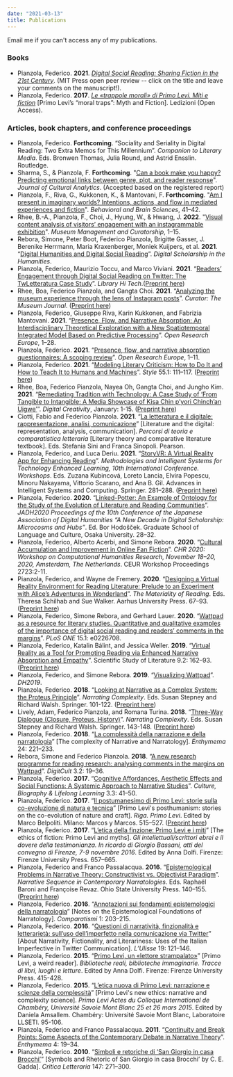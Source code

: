 ```yaml
---
date: "2021-03-13"
title: Publications
---
```

Email me if you can't access any of my publications.

### Books
* Pianzola, Federico. **2021**. [_Digital Social Reading: Sharing Fiction in the 21st Century_](https://wip.mitpress.mit.edu/digital-social-reading). (MIT Press open peer review -- click on the title and leave your comments on the manuscript!).
* Pianzola, Federico. **2017**. [_Le «trappole morali» di Primo Levi. Miti e fiction_](https://www.ledizioni.it/prodotto/f-pianzola-le-trappole-morali-di-primo-levi/) [Primo Levi’s “moral traps”: Myth and Fiction]. Ledizioni (Open Access).

### Articles, book chapters, and conference proceedings

* Pianzola, Federico. **Forthcoming**. “Sociality and Seriality in Digital Reading: Two Extra Memos for This Millennium”. _Companion to Literary Media_. Eds. Bronwen Thomas, Julia Round, and Astrid Ensslin. Routledge.
* Sharma, S., & Pianzola, F. **Forthcoming**. "[Can a book make you happy? Predicting emotional links between genre, plot, and reader response](https://osf.io/xg6d4)". _Journal of Cultural Analytics_. (Accepted based on the registered report)
* Pianzola, F., Riva, G., Kukkonen, K., & Mantovani, F. **Forthcoming**. "[Am I present in imaginary worlds? Intentions, actions, and flow in mediated experiences and fiction](https://doi.org/10.1017/S0140525X2100220X)". _Behavioral and Brain Sciences_, 41–42.
* Rhee, B.-A., Pianzola, F., Choi, J., Hyung, W., & Hwang, J. **2022**. "[Visual content analysis of visitors’ engagement with an instagrammable exhibition](https://doi.org/10.1080/09647775.2021.2023902)". _Museum Management and Curatorship_, 1–15.
* Rebora, Simone, Peter Boot, Federico Pianzola, Brigitte Gasser, J. Berenike Herrmann, Maria Kraxenberger, Moniek Kuijpers, et al. **2021**. “[Digital Humanities and Digital Social Reading](https://doi.org/10.1093/llc/fqab020)”. _Digital Scholarship in the Humanities_.
* Pianzola, Federico, Maurizio Toccu, and Marco Viviani. **2021**. “[Readers’ Engagement through Digital Social Reading on Twitter: The TwLetteratura Case Study](https://doi.org/10.1108/LHT-12-2020-0317)”. _Library Hi Tech_.([Preprint here](https://boa.unimib.it/retrieve/handle/10281/303838/453888/PDF_Proof.PDF))
* Rhee, Boa, Federico Pianzola, and Gangta Choi. **2021**. “[Analyzing the museum experience through the lens of Instagram posts](https://doi.org/10.1111/cura.12414)”. _Curator: The Museum Journal_. ([Preprint here](https://boa.unimib.it/retrieve/handle/10281/304490/455069/FP_revised_Curator_img.pdf))
* Pianzola, Federico, Giuseppe Riva, Karin Kukkonen, and Fabrizia Mantovani. **2021**. “[Presence, Flow, and Narrative Absorption: An Interdisciplinary Theoretical Exploration with a New Spatiotemporal Integrated Model Based on Predictive Processing](https://doi.org/10.12688/openreseurope.13193.2)”. _Open Research Europe_, 1–28.
* Pianzola, Federico. **2021**. “[Presence, flow, and narrative absorption questionnaires: A scoping review](https://doi.org/10.12688/openreseurope.13277.2)”. _Open Research Europe_, 1–11.
* Pianzola, Federico. **2021**. “[Modeling Literary Criticism: How to Do It and How to Teach It to Humans and Machines](https://www.jstor.org/stable/10.5325/style.55.1.0111)”. _Style_ 55.1: 111–117. ([Preprint here](https://boa.unimib.it/retrieve/handle/10281/310502/466508/pianzola_shen.docx))
* Rhee, Boa, Federico Pianzola, Nayea Oh, Gangta Choi, and Jungho Kim. **2021**. “[Remediating Tradition with Technology: A Case Study of ‘From Tangible to Intangible: A Media Showcase of Kisa Chin p’yori Chinch’an Uigwe’](https://doi.org/10.1080/14626268.2021.1876093)”. _Digital Creativity_, January: 1-15. ([Preprint here](https://boa.unimib.it/retrieve/handle/10281/300563/446466/digital_creativity_20201104_final.pdf))
* Ciotti, Fabio and Federico Pianzola. **2021**. “[La letteratura e il digitale: rappresentazione, analisi, comunicazione](https://www.pearson.it/opera/pearson/0-7286-percorsi_di_teoria_e_comparatistica_letteraria?iesError=login_required&iesErrorDescription=Login+required)” [Literature and the digital: representation, analysis, communication]. _Percorsi di teoria e comparatistica letteraria_ [Literary theory and comparative literature textbook]. Eds. Stefania Sini and Franca Sinopoli. Pearson.
* Pianzola, Federico, and Luca Deriu. **2021**. “[StoryVR: A Virtual Reality App for Enhancing Reading](https://link.springer.com/chapter/10.1007/978-3-030-52287-2_29)”. _Methodologies and Intelligent Systems for Technology Enhanced Learning, 10th International Conference. Workshops_. Eds. Zuzana Kubincová, Loreto Lancia, Elvira Popescu, Minoru Nakayama, Vittorio Scarano, and Ana B. Gil. Advances in Intelligent Systems and Computing. Springer. 281–288. ([Preprint here](https://drive.google.com/file/d/1Vl1gKtafWA-rQ_5lCmTKsQQSzH6wPxNA/view?usp=sharing))
* Pianzola, Federico. **2020**. “[Linked-Potter: An Example of Ontology for the Study of the Evolution of Literature and Reading Communities](https://boa.unimib.it/retrieve/handle/10281/300532/446426/Pianzola_jadh2020proceedings.pdf)”. _JADH2020 Proceedings of the 10th Conference of the Japanese Association of Digital Humanities “A New Decade in Digital Scholarship: Microcosms and Hubs”_. Ed. Bor Hodošček. Graduate School of Language and Culture, Osaka University. 28–32.
* Pianzola, Federico, Alberto Acerbi, and Simone Rebora. **2020**. “[Cultural Accumulation and Improvement in Online Fan Fiction](https://boa.unimib.it/retrieve/handle/10281/300527/446417/Pianzola_Acerbi_Rebora_2020.pdf)”. _CHR 2020: Workshop on Computational Humanities Research, November 18–20, 2020, Amsterdam, The Netherlands_. CEUR Workshop Proceedings 2723:2-11.
* Pianzola, Federico, and Wayne de Fremery. **2020**. “[Designing a Virtual Reality Environment for Reading Literature: Prelude to an Experiment with Alice’s Adventures in Wonderland](https://en.unipress.dk/udgivelser/t/the-materiality-of-reading/)”. _The Materiality of Reading_. Eds. Theresa Schilhab and Sue Walker. Aarhus University Press. 67–93. ([Preprint here](https://drive.google.com/file/d/11Cq5y3g1AI_zpw7PSZ8km7VswageTzHP/view?usp=sharing))
* Pianzola, Federico, Simone Rebora, and Gerhard Lauer. **2020**. “[Wattpad as a resource for literary studies. Quantitative and qualitative examples of the importance of digital social reading and readers’ comments in the margins](https://journals.plos.org/plosone/article?id=10.1371/journal.pone.0226708)”. _PLoS ONE_ 15.1: e0226708.
* Pianzola, Federico, Katalin Bálint, and Jessica Weller. **2019**. “[Virtual Reality as a Tool for Promoting Reading via Enhanced Narrative Absorption and Empathy]( https://doi.org/10.1075/ssol.19013.pia)”. Scientific Study of Literature 9.2: 162–93. ([Preprint here](https://drive.google.com/file/d/17Ef-GXNWI8eNlWTTRTAFWBJODZ1gMCfm/view?usp=sharing))
* Pianzola, Federico, and Simone Rebora. **2019**. “[Visualizing Wattpad](https://dev.clariah.nl/files/dh2019/boa/0767.html)”. _DH2019_.
* Pianzola, Federico. **2018**. “[Looking at Narrative as a Complex System: the Proteus Principle](https://www.springer.com/gp/book/9783319647128#)”. _Narrating Complexity_. Eds. Susan Stepney and Richard Walsh. Springer. 101-122. ([Preprint here](https://drive.google.com/file/d/13xdoKua3dS_N9IHarZYTjx6F14jdxkm4/view?usp=sharing))
* Lively, Adam, Federico Pianzola, and Romana Turina. **2018**. “[Three-Way Dialogue (Closure, Proteus, History)](https://www.springer.com/gp/book/9783319647128#)”. _Narrating Complexity_. Eds. Susan Stepney and Richard Walsh. Springer. 143-148. ([Preprint here](https://drive.google.com/file/d/1fQ_qfdoeSydGeF_ZPmvdwNLDbGgIMVBN/view?usp=sharing))
* Pianzola, Federico. **2018**. “[La complessità della narrazione e della narratologia](https://riviste.unimi.it/index.php/enthymema/article/view/11062)” [The complexity of Narrative and Narratology]. _Enthymema_ 24: 221–233. 
* Rebora, Simone and Federico Pianzola. **2018**. “[A new research programme for reading research: analysing comments in the margins on Wattpad](https://digitcult.lim.di.unimi.it/index.php/dc/article/view/67)”. _DigitCult_ 3.2: 19–36.
* Pianzola, Federico. **2017**. “[Cognitive Affordances, Aesthetic Effects and Social Functions: A Systemic Approach to Narrative Studies](https://boa.unimib.it/retrieve/handle/10281/203930/294384/Pianzola2017_CBLL.pdf)”. _Culture, Biography & Lifelong Learning_ 3.3: 41–50.
* Pianzola, Federico. **2017**. “[Il postumanesimo di Primo Levi: storie sulla co-evoluzione di natura e tecnica](http://www.rigabooks.it/index.php?idlanguage=1&zone=9&id=1046)” [Primo Levi's posthumanism: stories on the co-evolution of nature and craft]. _Riga. Primo Levi_. Edited by Marco Belpoliti. Milano: Marcos y Marcos. 515–527.  ([Preprint here](https://drive.google.com/file/d/1acgS-IcL-Nx-GWWCUSXzQOY22lSNDPkC/view?usp=sharing))
* Pianzola, Federico. **2017**. “[L’etica della finzione: Primo Levi e i miti](https://boa.unimib.it/retrieve/handle/10281/175140/249441/federico%20pianzola.pdf)” [The ethics of fiction: Primo Levi and myths]. _Gli intellettuali/scrittori ebrei e il dovere della testimonianza. In ricordo di Giorgio Bassani, atti del convegno di Firenze, 7-9 novembre 2016_. Edited by Anna Dolfi. Firenze: Firenze University Press. 657–665.
* Pianzola, Federico and Franco Passalacqua. **2016**. “[Epistemological Problems in Narrative Theory: Constructivist vs. Objectivist Paradigm](https://ohiostatepress.org/books/BookPages/baroni_revaz_narrative.html)”. _Narrative Sequence in Contemporary Narratologies_. Eds. Raphaël Baroni and Françoise Revaz. Ohio State University Press. 140–155. ([Preprint here](https://drive.google.com/file/d/1U-w-1HHVxECM8cdN9Q-kamEIVB_xk_qL/view?usp=sharing))
* Pianzola, Federico. **2016**. “[Annotazioni sui fondamenti epistemologici della narratologia](https://www.ledijournals.com/ojs/index.php/comparatismi/article/view/869)” [Notes on the Epistemological Foundations of Narratology]. _Comparatismi_ 1: 203–215.
* Pianzola, Federico. **2016**. “[Questioni di narratività, finzionalità e letterarietà: sull’uso dell’imperfetto nella comunicazione via Twitter](https://drive.google.com/file/d/11BftaJgzqRnG1WGbfNjzuW_UfLP0eIa7/view?usp=sharing)” [About Narrativity, Fictionality, and Literariness: Uses of the Italian Imperfective in Twitter Communication]. _L’Ulisse_ 19: 121–146.
* Pianzola, Federico. **2015**. “[Primo Levi, un «lettore strampalato»](https://boa.unimib.it/retrieve/handle/10281/109143/158986/pianzola_Levi_lettore_strampalato_2015.pdf)” [Primo Levi, a weird reader]. _Biblioteche reali, biblioteche immaginarie. Tracce di libri, luoghi e letture_. Edited by Anna Dolfi. Firenze: Firenze University Press. 415-428.
* Pianzola, Federico. **2015**. “[L’etica nuova di Primo Levi: narrazione e scienze della complessità](http://www.llseti.univ-smb.fr/web/llseti/565-primo-levi-actes-du-colloque-international-de-chambery.php)” [Primo Levi's new ethics: narrative and complexity science]. _Primo Levi Actes du Colloque International de Chambéry, Université Savoie Mont Blanc 25 et 26 mars 2015_. Edited by Daniela Amsallem. Chambéry: Université Savoie Mont Blanc, Laboratoire LLSETI. 95-106.
* Pianzola, Federico and Franco Passalacqua. **2011**. “[Continuity and Break Points: Some Aspects of the Contemporary Debate in Narrative Theory](https://riviste.unimi.it/index.php/enthymema/article/view/1185)”. _Enthymema_ 4: 19–34.
* Pianzola, Federico.  **2010**. “[Simboli e retoriche di ‘San Giorgio in casa Brocchi’](https://drive.google.com/file/d/17FWJnTsH5A16IMOCPkaHNr0sqY3AOIpk/view?usp=sharing)” [Symbols and Rhetoric of San Giorgio in casa Brocchi’ by C. E. Gadda]. _Critica Letteraria_ 147: 271–300.

